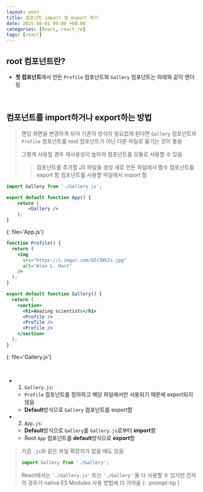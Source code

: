 ```yaml
---
layout: post
title: 컴포넌트 import 및 export 하기
date: 2025-08-01 09:00 +09:00
categories: [React, react_re]
tags: [react]
---
```


## root 컴포넌트란?

- **첫 컴포넌트**에서 만든 `Profile` 컴포넌트와 `Gallery` 컴포넌트는 아래와 같이 렌더링

<br>

## 컴포넌트를 import하거나 export하는 방법

> 랜딩 화면을 변경하게 되어 기존의 방식이 필요없게 된다면 `Gallery` 컴포넌트와 `Profile` 컴포넌트를 root 컴포넌트가 아닌 다른 파일로 옮기는 것이 좋음
>
> 그렇게 사용할 경우 재사용성이 높아져 컴포넌트를 모듈로 사용할 수 있음
>
>> 컴포넌트를 추가할 JS 파일을 생성
>> 새로 만든 파일에서 함수 컴포넌트를 export 함
>> 컴포넌트를 사용할 파일에서 import 함

```jsx
import Gallery from './Gallery.js';

export default function App() {
    return (
        <Gallery />
    );
}
```
{: file='App.js'}

```jsx
function Profile() {
  return (
    <img
      src="https://i.imgur.com/QIrZWGIs.jpg"
      alt="Alan L. Hart"
    />
  );
}

export default function Gallery() {
  return (
    <section>
      <h1>Amazing scientists</h1>
      <Profile />
      <Profile />
      <Profile />
    </section>
  );
}
```
{: file='Gallery.js'}

<br>

- 1. `Gallery.js`:
  - `Profile` 컴포넌트를 정의하고 해당 파일에서만 사용되기 때문에 export되지 않음
  - **Default**방식으로 `Gallery` 컴포넌트를 export함
- 2. `App.js`:
  - **Default**방식으로 `Gallery`를 `Gallery.js`로부터 **import**함
  - Root `App` 컴포넌트를 **default**방식으로 **export**함

> 가끔 `.js`와 같은 파일 확장자가 없을 때도 있음
> ```jsx
> import Gallery from './Gallery';
> ```
>
> React에서는 `'./Gallery.js'` 또는 `'./Gallery'` 둘 다 사용할 수 있지만 전자의 경우가 native ES Modules 사용 방법에 더 가까움
{: .prompt-tip }


